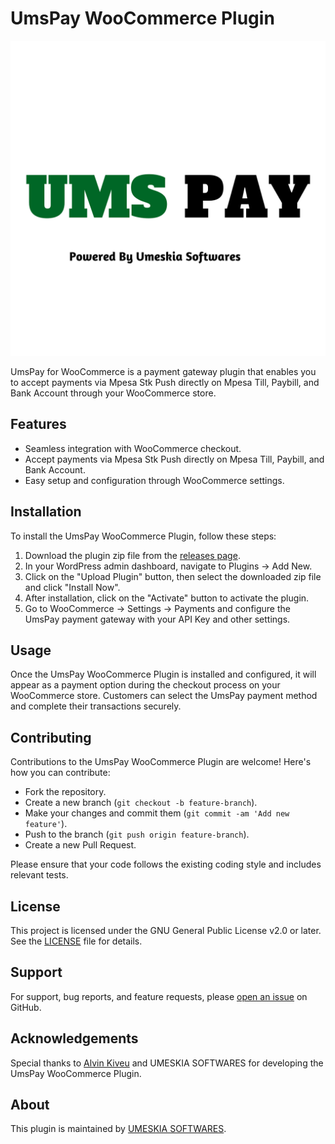 # UmsPay WooCommerce Plugin

![UmsPay Logo](umspay.png)

UmsPay for WooCommerce is a payment gateway plugin that enables you to accept payments via Mpesa Stk Push directly on Mpesa Till, Paybill, and Bank Account through your WooCommerce store.

## Features

- Seamless integration with WooCommerce checkout.
- Accept payments via Mpesa Stk Push directly on Mpesa Till, Paybill, and Bank Account.
- Easy setup and configuration through WooCommerce settings.

## Installation

To install the UmsPay WooCommerce Plugin, follow these steps:

1. Download the plugin zip file from the [releases page](https://github.com/your-username/ums-pay-woocommerce-plugin/releases).
2. In your WordPress admin dashboard, navigate to Plugins -> Add New.
3. Click on the "Upload Plugin" button, then select the downloaded zip file and click "Install Now".
4. After installation, click on the "Activate" button to activate the plugin.
5. Go to WooCommerce -> Settings -> Payments and configure the UmsPay payment gateway with your API Key and other settings.

## Usage

Once the UmsPay WooCommerce Plugin is installed and configured, it will appear as a payment option during the checkout process on your WooCommerce store. Customers can select the UmsPay payment method and complete their transactions securely.

## Contributing

Contributions to the UmsPay WooCommerce Plugin are welcome! Here's how you can contribute:

- Fork the repository.
- Create a new branch (`git checkout -b feature-branch`).
- Make your changes and commit them (`git commit -am 'Add new feature'`).
- Push to the branch (`git push origin feature-branch`).
- Create a new Pull Request.

Please ensure that your code follows the existing coding style and includes relevant tests.

## License

This project is licensed under the GNU General Public License v2.0 or later. See the [LICENSE](LICENSE) file for details.

## Support

For support, bug reports, and feature requests, please [open an issue](https://github.com/UMESKIA-SOFTWARES/UmsPay-WooCommwece-Plugin.git/issues) on GitHub.

## Acknowledgements

Special thanks to [Alvin Kiveu](https://github.com/alvin-kiveu/) and UMESKIA SOFTWARES for developing the UmsPay WooCommerce Plugin.

## About

This plugin is maintained by [UMESKIA SOFTWARES](https://github.com/UMESKIA-SOFTWARES/).

